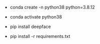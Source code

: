 - conda create -n python38 python=3.8.12

- conda activate python38

- pip install deepface

- pip install -r requirements.txt